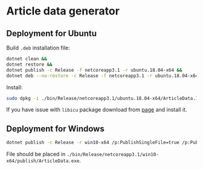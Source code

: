 # Article data generator

## Deployment for Ubuntu

Build `.deb` installation file:

```bash
dotnet clean &&
dotnet restore &&
dotnet publish -c Release -f netcoreapp3.1 -r ubuntu.18.04-x64 &&
dotnet deb --no-restore -c Release -f netcoreapp3.1 -r ubuntu.18.04-x64
```

Install:

```bash
sudo dpkg -i ./bin/Release/netcoreapp3.1/ubuntu.18.04-x64/ArticleData.1.0.0.ubuntu.18.04-x64.deb
```

If you have issue with `libicu` package download from [page](http://ftp.us.debian.org/debian/pool/main/i/icu/) and install it.

## Deployment for Windows

```bash
dotnet publish -c Release -r win10-x64 /p:PublishSingleFile=true /p:PublishTrimmed=true
```

File should be placed in `./bin/Release/netcoreapp3.1/win10-x64/publish/ArticleData.exe`.

